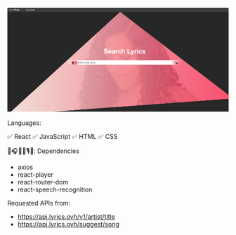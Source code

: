 ![alt text](https://github.com/rotemshaked/Songs-Detector/blob/main/src/assets/Untitled.png)

Languages:

✅ React
✅ JavaScript
✅ HTML
✅ CSS

🎼🎧🎵🎷🎙🥁: Dependencies

- axios
- react-player
- react-router-dom
- react-speech-recognition

Requested APIs from:

- https://api.lyrics.ovh/v1/artist/title
- https://api.lyrics.ovh/suggest/song
